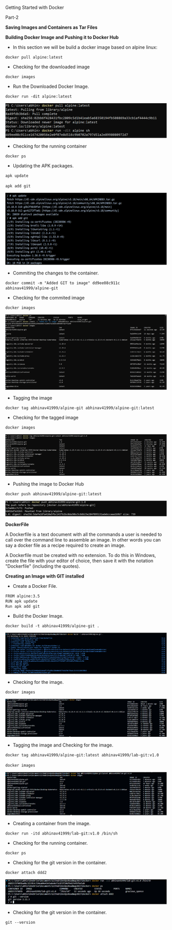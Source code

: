 Getting Started with Docker

Part-2

**Saving Images and Containers as Tar Files**


**Building Docker Image and Pushing it to Docker Hub**

- In this section we will be build a docker image based on alpine linux:

```
docker pull alpine:latest
```

- Checking for the downloaded image

```
docker images
```

- Run the Downloaded Docker Image.

```
docker run -dit alpine:latest
```
![Image 1](https://github.com/cloud-devops-enthusiast/DevOpsRoadmap2023/blob/ab601d821faa8d675c728a6317ad30514bf73975/Images/Screenshot%202023-05-23%20223046.png)

- Checking for the running container

```
docker ps
```

- Updating the APK packages.

```
apk update

apk add git

```

![Image 2](https://github.com/cloud-devops-enthusiast/DevOpsRoadmap2023/blob/ab601d821faa8d675c728a6317ad30514bf73975/Images/Screenshot%202023-05-23%20223834.png)

- Commiting the changes to the container.

```
docker commit -m "Added GIT to image" dd9ee08c911c abhinav41999/alpine-git
```

- Checking for the commited image

```
docker images
```

![Image 3](https://github.com/cloud-devops-enthusiast/DevOpsRoadmap2023/blob/ab601d821faa8d675c728a6317ad30514bf73975/Images/Screenshot%202023-05-23%20224338.png)


- Tagging the image

```
docker tag abhinav41999/alpine-git abhinav41999/alpine-git:latest
```

- Checking for the tagged image

```
docker images
```

![Image 4](https://github.com/cloud-devops-enthusiast/DevOpsRoadmap2023/blob/ab601d821faa8d675c728a6317ad30514bf73975/Images/Screenshot%202023-05-23%20224940.png)

- Pushing the image to Docker Hub

```
docker push abhinav41999/alpine-git:latest
```

![Image 5](https://github.com/cloud-devops-enthusiast/DevOpsRoadmap2023/blob/ab601d821faa8d675c728a6317ad30514bf73975/Images/Screenshot%202023-05-23%20225224.png)

**DockerFile**

A Dockerfile is a text document with all the commands a user is needed to call over the command line to assemble an image. In other words you can say a docker file as a recipe required to create an image.

A Dockerfile must be created with no extension. To do this in Windows, create the file with your editor of choice, then save it with the notation "Dockerfile" (including the quotes).

**Creating an Image with GIT installed**

- Create a Docker File.

```
FROM alpine:3.5
RUN apk update
Run apk add git
```

- Build the Docker Image.

```
docker build -t abhinav41999/alpine-git .
```

![Image 6](https://github.com/cloud-devops-enthusiast/DevOpsRoadmap2023/blob/ce85f32ca6929d0d71ebf3a263f0c3411dce5aad/Images/Screenshot%202023-05-25%20193506.png)

- Checking for the image.

```
docker images
```

![Image 7](https://github.com/cloud-devops-enthusiast/DevOpsRoadmap2023/blob/ce85f32ca6929d0d71ebf3a263f0c3411dce5aad/Images/Screenshot%202023-05-25%20193622.png)

- Tagging the image and Checking for the image.

```
docker tag abhinav41999/alpine-git:latest abhinav41999/lab-git:v1.0

docker images
```

![Image 8](https://github.com/cloud-devops-enthusiast/DevOpsRoadmap2023/blob/ce85f32ca6929d0d71ebf3a263f0c3411dce5aad/Images/Screenshot%202023-05-25%20194222.png)

- Creating a container from the image.

```
docker run -itd abhinav41999/lab-git:v1.0 /bin/sh
```

- Checking for the running container.

```
docker ps
```

- Checking for the git version in the container.

```
docker attach ddd2
```

![Image 9](https://github.com/cloud-devops-enthusiast/DevOpsRoadmap2023/blob/ce85f32ca6929d0d71ebf3a263f0c3411dce5aad/Images/Screenshot%202023-05-25%20194450.png)

- Checking for the git version in the container.

```
git --version
```